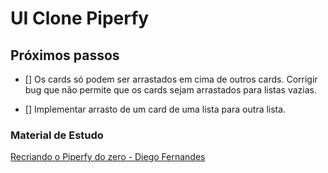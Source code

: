 # UI Clone Piperfy 



## Próximos passos
- [] Os cards só podem ser arrastados em cima de outros cards. Corrigir bug que não permite que os cards sejam arrastados para listas vazias.

- [] Implementar arrasto de um card de uma lista para outra lista.


###  Material de Estudo 
[Recriando o Piperfy do zero - Diego Fernandes](http://https://www.youtube.com/watch?v=awRtgpRsdTQ&list=PL85ITvJ7FLohTZv9cC5-PrZ39Q3cugWqp&index=1 "Recriando o Piperfy do zero - Diego Fernandes")